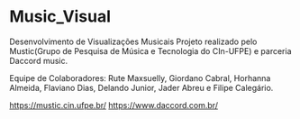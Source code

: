 # Music_Visual
Desenvolvimento de Visualizações Musicais
Projeto realizado pelo Mustic(Grupo de Pesquisa de Música e Tecnologia do CIn-UFPE) e parceria Daccord music.

Equipe de Colaboradores: Rute Maxsuelly, Giordano Cabral, Horhanna Almeida, Flaviano Dias, Delando Junior, Jader Abreu 
e Filipe Calegário.

https://mustic.cin.ufpe.br/
https://www.daccord.com.br/

